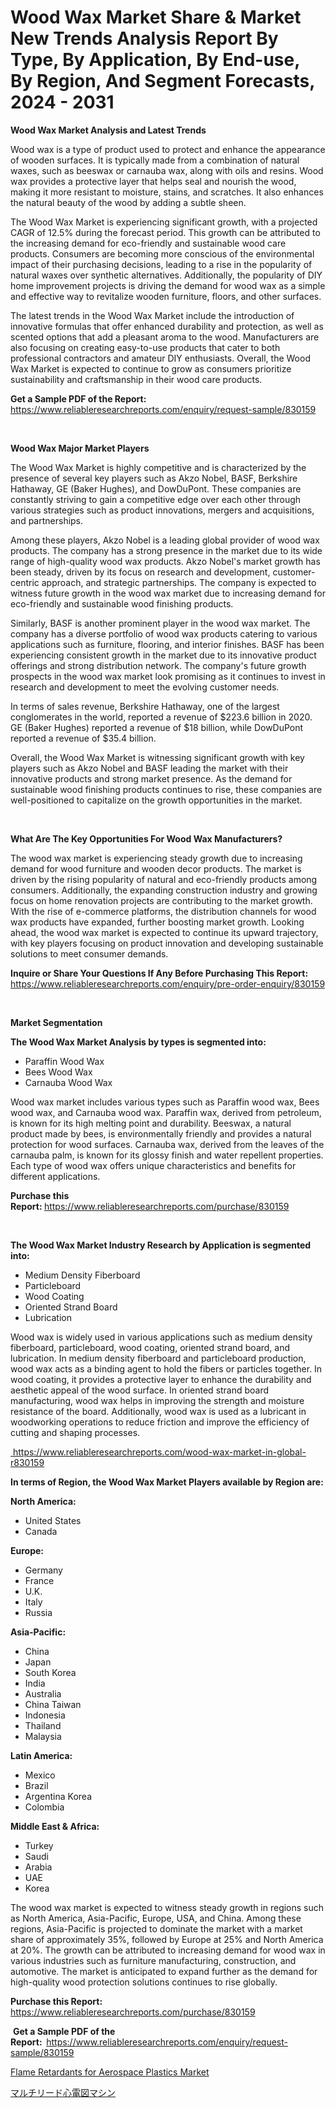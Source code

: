 <p><h1>Wood Wax Market Share & Market New Trends Analysis Report By Type, By Application, By End-use, By Region, And Segment Forecasts, 2024 - 2031</h1></p><p><strong>Wood Wax Market Analysis and Latest Trends</strong></p>
<p><p>Wood wax is a type of product used to protect and enhance the appearance of wooden surfaces. It is typically made from a combination of natural waxes, such as beeswax or carnauba wax, along with oils and resins. Wood wax provides a protective layer that helps seal and nourish the wood, making it more resistant to moisture, stains, and scratches. It also enhances the natural beauty of the wood by adding a subtle sheen.</p><p>The Wood Wax Market is experiencing significant growth, with a projected CAGR of 12.5% during the forecast period. This growth can be attributed to the increasing demand for eco-friendly and sustainable wood care products. Consumers are becoming more conscious of the environmental impact of their purchasing decisions, leading to a rise in the popularity of natural waxes over synthetic alternatives. Additionally, the popularity of DIY home improvement projects is driving the demand for wood wax as a simple and effective way to revitalize wooden furniture, floors, and other surfaces.</p><p>The latest trends in the Wood Wax Market include the introduction of innovative formulas that offer enhanced durability and protection, as well as scented options that add a pleasant aroma to the wood. Manufacturers are also focusing on creating easy-to-use products that cater to both professional contractors and amateur DIY enthusiasts. Overall, the Wood Wax Market is expected to continue to grow as consumers prioritize sustainability and craftsmanship in their wood care products.</p></p>
<p><strong>Get a Sample PDF of the Report:&nbsp;</strong> <a href="https://www.reliableresearchreports.com/enquiry/request-sample/830159">https://www.reliableresearchreports.com/enquiry/request-sample/830159</a></p>
<p>&nbsp;</p>
<p><strong>Wood Wax Major Market Players</strong></p>
<p><p>The Wood Wax Market is highly competitive and is characterized by the presence of several key players such as Akzo Nobel, BASF, Berkshire Hathaway, GE (Baker Hughes), and DowDuPont. These companies are constantly striving to gain a competitive edge over each other through various strategies such as product innovations, mergers and acquisitions, and partnerships.</p><p>Among these players, Akzo Nobel is a leading global provider of wood wax products. The company has a strong presence in the market due to its wide range of high-quality wood wax products. Akzo Nobel's market growth has been steady, driven by its focus on research and development, customer-centric approach, and strategic partnerships. The company is expected to witness future growth in the wood wax market due to increasing demand for eco-friendly and sustainable wood finishing products.</p><p>Similarly, BASF is another prominent player in the wood wax market. The company has a diverse portfolio of wood wax products catering to various applications such as furniture, flooring, and interior finishes. BASF has been experiencing consistent growth in the market due to its innovative product offerings and strong distribution network. The company's future growth prospects in the wood wax market look promising as it continues to invest in research and development to meet the evolving customer needs.</p><p>In terms of sales revenue, Berkshire Hathaway, one of the largest conglomerates in the world, reported a revenue of $223.6 billion in 2020. GE (Baker Hughes) reported a revenue of $18 billion, while DowDuPont reported a revenue of $35.4 billion.</p><p>Overall, the Wood Wax Market is witnessing significant growth with key players such as Akzo Nobel and BASF leading the market with their innovative products and strong market presence. As the demand for sustainable wood finishing products continues to rise, these companies are well-positioned to capitalize on the growth opportunities in the market.</p></p>
<p>&nbsp;</p>
<p><strong>What Are The Key Opportunities For Wood Wax Manufacturers?</strong></p>
<p><p>The wood wax market is experiencing steady growth due to increasing demand for wood furniture and wooden decor products. The market is driven by the rising popularity of natural and eco-friendly products among consumers. Additionally, the expanding construction industry and growing focus on home renovation projects are contributing to the market growth. With the rise of e-commerce platforms, the distribution channels for wood wax products have expanded, further boosting market growth. Looking ahead, the wood wax market is expected to continue its upward trajectory, with key players focusing on product innovation and developing sustainable solutions to meet consumer demands.</p></p>
<p><strong>Inquire or Share Your Questions If Any Before Purchasing This Report:</strong> <a href="https://www.reliableresearchreports.com/enquiry/pre-order-enquiry/830159">https://www.reliableresearchreports.com/enquiry/pre-order-enquiry/830159</a></p>
<p>&nbsp;</p>
<p><strong>Market Segmentation</strong></p>
<p><strong>The Wood Wax Market Analysis by types is segmented into:</strong></p>
<p><ul><li>Paraffin Wood Wax</li><li>Bees Wood Wax</li><li>Carnauba Wood Wax</li></ul></p>
<p><p>Wood wax market includes various types such as Paraffin wood wax, Bees wood wax, and Carnauba wood wax. Paraffin wax, derived from petroleum, is known for its high melting point and durability. Beeswax, a natural product made by bees, is environmentally friendly and provides a natural protection for wood surfaces. Carnauba wax, derived from the leaves of the carnauba palm, is known for its glossy finish and water repellent properties. Each type of wood wax offers unique characteristics and benefits for different applications.</p></p>
<p><strong>Purchase this Report:&nbsp;</strong><a href="https://www.reliableresearchreports.com/purchase/830159">https://www.reliableresearchreports.com/purchase/830159</a></p>
<p>&nbsp;</p>
<p><strong>The Wood Wax Market Industry Research by Application is segmented into:</strong></p>
<p><ul><li>Medium Density Fiberboard</li><li>Particleboard</li><li>Wood Coating</li><li>Oriented Strand Board</li><li>Lubrication</li></ul></p>
<p><p>Wood wax is widely used in various applications such as medium density fiberboard, particleboard, wood coating, oriented strand board, and lubrication. In medium density fiberboard and particleboard production, wood wax acts as a binding agent to hold the fibers or particles together. In wood coating, it provides a protective layer to enhance the durability and aesthetic appeal of the wood surface. In oriented strand board manufacturing, wood wax helps in improving the strength and moisture resistance of the board. Additionally, wood wax is used as a lubricant in woodworking operations to reduce friction and improve the efficiency of cutting and shaping processes.</p></p>
<p><a href="https://www.reliableresearchreports.com/wood-wax-market-in-global-r830159">&nbsp;https://www.reliableresearchreports.com/wood-wax-market-in-global-r830159</a></p>
<p><strong>In terms of Region, the Wood Wax Market Players available by Region are:</strong></p>
<p>
    <p> <strong> North America: </strong>
        <ul>
            <li>United States</li>
            <li>Canada</li>
        </ul>
        </p> 
    <p> <strong> Europe: </strong>
        <ul>
            <li>Germany</li>
            <li>France</li>
            <li>U.K.</li>
            <li>Italy</li>
            <li>Russia</li>
        </ul>
        </p> 
    <p> <strong> Asia-Pacific: </strong>
        <ul>
            <li>China</li>
            <li>Japan</li>
            <li>South Korea</li>
            <li>India</li>
            <li>Australia</li>
            <li>China Taiwan</li>
            <li>Indonesia</li>
            <li>Thailand</li>
            <li>Malaysia</li>
        </ul>
        </p> 
    <p> <strong> Latin America: </strong>
        <ul>
            <li>Mexico</li>
            <li>Brazil</li>
            <li>Argentina Korea</li>
            <li>Colombia</li>
        </ul>
        </p> 
    <p> <strong> Middle East & Africa: </strong>
        <ul>
            <li>Turkey</li>
            <li>Saudi</li>
            <li>Arabia</li>
            <li>UAE</li>
            <li>Korea</li>
        </ul>
    </p>
    </p>
<p><p>The wood wax market is expected to witness steady growth in regions such as North America, Asia-Pacific, Europe, USA, and China. Among these regions, Asia-Pacific is projected to dominate the market with a market share of approximately 35%, followed by Europe at 25% and North America at 20%. The growth can be attributed to increasing demand for wood wax in various industries such as furniture manufacturing, construction, and automotive. The market is anticipated to expand further as the demand for high-quality wood protection solutions continues to rise globally.</p></p>
<p><strong>Purchase this Report: </strong><a href="https://www.reliableresearchreports.com/purchase/830159">https://www.reliableresearchreports.com/purchase/830159</a></p>
<p>&nbsp;<strong>Get a Sample PDF of the Report:&nbsp;&nbsp;</strong><a href="https://www.reliableresearchreports.com/enquiry/request-sample/830159">https://www.reliableresearchreports.com/enquiry/request-sample/830159</a></p>
<p><strong></strong></p>
<p><p><a href="https://github.com/okotobwrhuteie/Market-Research-Report-List-3/blob/main/flame-retardants-for-aerospace-plastics-market.md">Flame Retardants for Aerospace Plastics Market</a></p><p><a href="https://medium.com/@oliveyew35/%E3%83%9E%E3%83%AB%E3%83%81%E3%83%AA%E3%83%BC%E3%83%89ecg%E3%83%9E%E3%82%B7%E3%83%B3%E7%94%A3%E6%A5%AD%E5%88%86%E6%9E%90%E3%83%AC%E3%83%9D%E3%83%BC%E3%83%88-%E3%82%A2%E3%83%97%E3%83%AA%E3%82%B1%E3%83%BC%E3%82%B7%E3%83%A7%E3%83%B3-%E5%9C%B0%E5%9F%9F-%E7%AB%B6%E4%BA%89%E6%88%A6%E7%95%A5-2024%E5%B9%B4-2031%E5%B9%B4-%E3%81%AB%E3%82%88%E3%82%8B%E5%B8%82%E5%A0%B4%E8%A6%8F%E6%A8%A1-%E3%82%B7%E3%82%A7%E3%82%A2-%E3%83%88%E3%83%AC%E3%83%B3%E3%83%89-7d01a77b6a61">マルチリード心電図マシン</a></p></p>